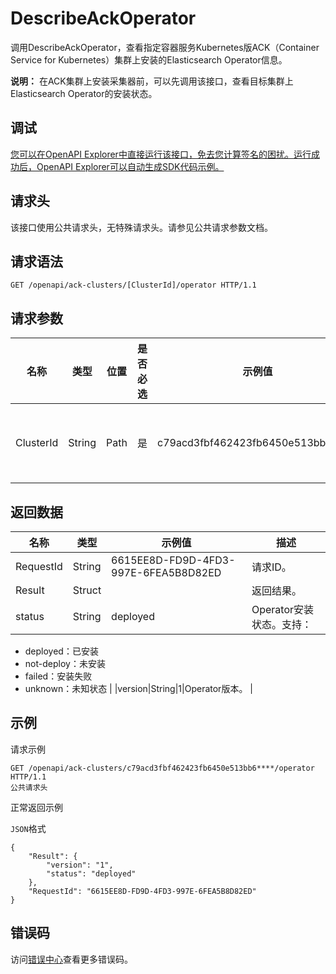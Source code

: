 # DescribeAckOperator

调用DescribeAckOperator，查看指定容器服务Kubernetes版ACK（Container Service for Kubernetes）集群上安装的Elasticsearch Operator信息。

**说明：** 在ACK集群上安装采集器前，可以先调用该接口，查看目标集群上Elasticsearch Operator的安装状态。

## 调试

[您可以在OpenAPI Explorer中直接运行该接口，免去您计算签名的困扰。运行成功后，OpenAPI Explorer可以自动生成SDK代码示例。](https://api.aliyun.com/#product=elasticsearch&api=DescribeAckOperator&type=ROA&version=2017-06-13)

## 请求头

该接口使用公共请求头，无特殊请求头。请参见公共请求参数文档。

## 请求语法

```
GET /openapi/ack-clusters/[ClusterId]/operator HTTP/1.1
```

## 请求参数

|名称|类型|位置|是否必选|示例值|描述|
|--|--|--|----|---|--|
|ClusterId|String|Path|是|c79acd3fbf462423fb6450e513bb6\*\*\*\*|目标集群ID。 |

## 返回数据

|名称|类型|示例值|描述|
|--|--|---|--|
|RequestId|String|6615EE8D-FD9D-4FD3-997E-6FEA5B8D82ED|请求ID。 |
|Result|Struct| |返回结果。 |
|status|String|deployed|Operator安装状态。支持：

 -   deployed：已安装
-   not-deploy：未安装
-   failed：安装失败
-   unknown：未知状态 |
|version|String|1|Operator版本。 |

## 示例

请求示例

```
GET /openapi/ack-clusters/c79acd3fbf462423fb6450e513bb6****/operator HTTP/1.1
公共请求头
```

正常返回示例

`JSON`格式

```
{
	"Result": {
		"version": "1",
		"status": "deployed"
	},
	"RequestId": "6615EE8D-FD9D-4FD3-997E-6FEA5B8D82ED"
}
```

## 错误码

访问[错误中心](https://error-center.alibabacloud.com/status/product/elasticsearch)查看更多错误码。

